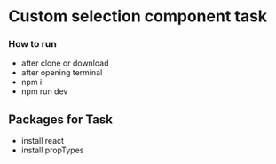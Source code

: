 # Custom selection component task
### How to run 
- after clone or download
- after opening terminal 
- npm i
- npm run dev

## Packages for Task
- install react 
- install propTypes